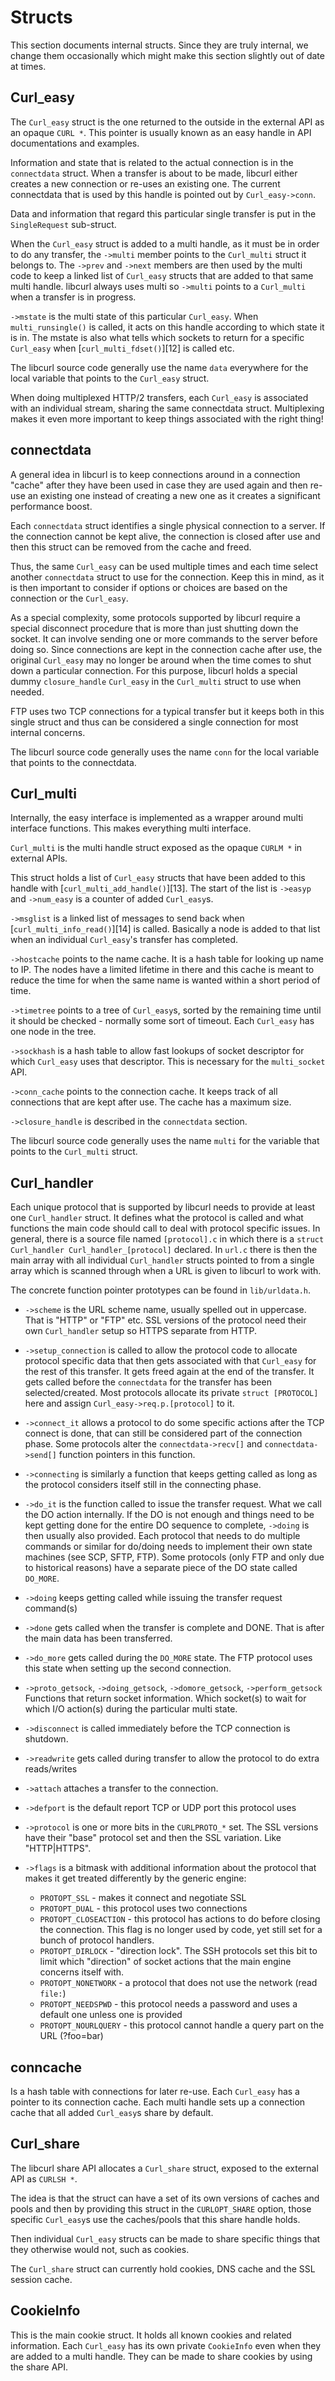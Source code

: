 # Structs

This section documents internal structs. Since they are truly internal, we
change them occasionally which might make this section slightly out of date at
times.

## Curl_easy

  The `Curl_easy` struct is the one returned to the outside in the external
  API as an opaque `CURL *`. This pointer is usually known as an easy handle
  in API documentations and examples.

  Information and state that is related to the actual connection is in the
  `connectdata` struct. When a transfer is about to be made, libcurl either
  creates a new connection or re-uses an existing one. The current connectdata
  that is used by this handle is pointed out by `Curl_easy->conn`.

  Data and information that regard this particular single transfer is put in
  the `SingleRequest` sub-struct.

  When the `Curl_easy` struct is added to a multi handle, as it must be in
  order to do any transfer, the `->multi` member points to the `Curl_multi`
  struct it belongs to. The `->prev` and `->next` members are then used by the
  multi code to keep a linked list of `Curl_easy` structs that are added to
  that same multi handle. libcurl always uses multi so `->multi` points to a
  `Curl_multi` when a transfer is in progress.

  `->mstate` is the multi state of this particular `Curl_easy`. When
  `multi_runsingle()` is called, it acts on this handle according to which
  state it is in. The mstate is also what tells which sockets to return for a
  specific `Curl_easy` when [`curl_multi_fdset()`][12] is called etc.

  The libcurl source code generally use the name `data` everywhere for the
  local variable that points to the `Curl_easy` struct.

  When doing multiplexed HTTP/2 transfers, each `Curl_easy` is associated with
  an individual stream, sharing the same connectdata struct. Multiplexing
  makes it even more important to keep things associated with the right thing!

## connectdata

  A general idea in libcurl is to keep connections around in a connection
  "cache" after they have been used in case they are used again and then
  re-use an existing one instead of creating a new one as it creates a
  significant performance boost.

  Each `connectdata` struct identifies a single physical connection to a
  server. If the connection cannot be kept alive, the connection is closed
  after use and then this struct can be removed from the cache and freed.

  Thus, the same `Curl_easy` can be used multiple times and each time select
  another `connectdata` struct to use for the connection. Keep this in mind,
  as it is then important to consider if options or choices are based on the
  connection or the `Curl_easy`.

  As a special complexity, some protocols supported by libcurl require a
  special disconnect procedure that is more than just shutting down the
  socket. It can involve sending one or more commands to the server before
  doing so. Since connections are kept in the connection cache after use, the
  original `Curl_easy` may no longer be around when the time comes to shut
  down a particular connection. For this purpose, libcurl holds a special
  dummy `closure_handle` `Curl_easy` in the `Curl_multi` struct to use when
  needed.

  FTP uses two TCP connections for a typical transfer but it keeps both in
  this single struct and thus can be considered a single connection for most
  internal concerns.

  The libcurl source code generally uses the name `conn` for the local
  variable that points to the connectdata.

## Curl_multi

  Internally, the easy interface is implemented as a wrapper around multi
  interface functions. This makes everything multi interface.

  `Curl_multi` is the multi handle struct exposed as the opaque `CURLM *` in
  external APIs.

  This struct holds a list of `Curl_easy` structs that have been added to this
  handle with [`curl_multi_add_handle()`][13]. The start of the list is
  `->easyp` and `->num_easy` is a counter of added `Curl_easy`s.

  `->msglist` is a linked list of messages to send back when
  [`curl_multi_info_read()`][14] is called. Basically a node is added to that
  list when an individual `Curl_easy`'s transfer has completed.

  `->hostcache` points to the name cache. It is a hash table for looking up
  name to IP. The nodes have a limited lifetime in there and this cache is
  meant to reduce the time for when the same name is wanted within a short
  period of time.

  `->timetree` points to a tree of `Curl_easy`s, sorted by the remaining time
  until it should be checked - normally some sort of timeout. Each `Curl_easy`
  has one node in the tree.

  `->sockhash` is a hash table to allow fast lookups of socket descriptor for
  which `Curl_easy` uses that descriptor. This is necessary for the
  `multi_socket` API.

  `->conn_cache` points to the connection cache. It keeps track of all
  connections that are kept after use. The cache has a maximum size.

  `->closure_handle` is described in the `connectdata` section.

  The libcurl source code generally uses the name `multi` for the variable that
  points to the `Curl_multi` struct.

## Curl_handler

  Each unique protocol that is supported by libcurl needs to provide at least
  one `Curl_handler` struct. It defines what the protocol is called and what
  functions the main code should call to deal with protocol specific issues.
  In general, there is a source file named `[protocol].c` in which there is a
  `struct Curl_handler Curl_handler_[protocol]` declared. In `url.c` there is
  then the main array with all individual `Curl_handler` structs pointed to
  from a single array which is scanned through when a URL is given to libcurl
  to work with.

  The concrete function pointer prototypes can be found in `lib/urldata.h`.

  - `->scheme` is the URL scheme name, usually spelled out in uppercase. That
    is "HTTP" or "FTP" etc. SSL versions of the protocol need their own
    `Curl_handler` setup so HTTPS separate from HTTP.

  - `->setup_connection` is called to allow the protocol code to allocate
    protocol specific data that then gets associated with that `Curl_easy` for
    the rest of this transfer. It gets freed again at the end of the transfer.
    It gets called before the `connectdata` for the transfer has been
    selected/created. Most protocols allocate its private `struct [PROTOCOL]`
    here and assign `Curl_easy->req.p.[protocol]` to it.

  - `->connect_it` allows a protocol to do some specific actions after the TCP
    connect is done, that can still be considered part of the connection
    phase. Some protocols alter the `connectdata->recv[]` and
    `connectdata->send[]` function pointers in this function.

  - `->connecting` is similarly a function that keeps getting called as long
    as the protocol considers itself still in the connecting phase.

  - `->do_it` is the function called to issue the transfer request. What we
    call the DO action internally. If the DO is not enough and things need to
    be kept getting done for the entire DO sequence to complete, `->doing` is
    then usually also provided. Each protocol that needs to do multiple
    commands or similar for do/doing needs to implement their own state
    machines (see SCP, SFTP, FTP). Some protocols (only FTP and only due to
    historical reasons) have a separate piece of the DO state called
    `DO_MORE`.

  - `->doing` keeps getting called while issuing the transfer request
    command(s)

  - `->done` gets called when the transfer is complete and DONE. That is after
    the main data has been transferred.

  - `->do_more` gets called during the `DO_MORE` state. The FTP protocol uses
    this state when setting up the second connection.

  - `->proto_getsock`, `->doing_getsock`, `->domore_getsock`,
    `->perform_getsock` Functions that return socket information. Which
    socket(s) to wait for which I/O action(s) during the particular multi
    state.

  - `->disconnect` is called immediately before the TCP connection is
    shutdown.

  - `->readwrite` gets called during transfer to allow the protocol to do
    extra reads/writes

  - `->attach` attaches a transfer to the connection.

  - `->defport` is the default report TCP or UDP port this protocol uses

  - `->protocol` is one or more bits in the `CURLPROTO_*` set. The SSL
    versions have their "base" protocol set and then the SSL variation. Like
    "HTTP|HTTPS".

  - `->flags` is a bitmask with additional information about the protocol that
    makes it get treated differently by the generic engine:
    - `PROTOPT_SSL` - makes it connect and negotiate SSL
    - `PROTOPT_DUAL` - this protocol uses two connections
    - `PROTOPT_CLOSEACTION` - this protocol has actions to do before closing
      the connection. This flag is no longer used by code, yet still set for a
      bunch of protocol handlers.
    - `PROTOPT_DIRLOCK` - "direction lock". The SSH protocols set this bit to
      limit which "direction" of socket actions that the main engine concerns
      itself with.
    - `PROTOPT_NONETWORK` - a protocol that does not use the network (read
      `file:`)
    - `PROTOPT_NEEDSPWD` - this protocol needs a password and uses a default
      one unless one is provided
    - `PROTOPT_NOURLQUERY` - this protocol cannot handle a query part on the
      URL (?foo=bar)

## conncache

  Is a hash table with connections for later re-use. Each `Curl_easy` has a
  pointer to its connection cache. Each multi handle sets up a connection
  cache that all added `Curl_easy`s share by default.

## Curl_share

  The libcurl share API allocates a `Curl_share` struct, exposed to the
  external API as `CURLSH *`.

  The idea is that the struct can have a set of its own versions of caches and
  pools and then by providing this struct in the `CURLOPT_SHARE` option, those
  specific `Curl_easy`s use the caches/pools that this share handle holds.

  Then individual `Curl_easy` structs can be made to share specific things
  that they otherwise would not, such as cookies.

  The `Curl_share` struct can currently hold cookies, DNS cache and the SSL
  session cache.

## CookieInfo

  This is the main cookie struct. It holds all known cookies and related
  information. Each `Curl_easy` has its own private `CookieInfo` even when
  they are added to a multi handle. They can be made to share cookies by using
  the share API.
